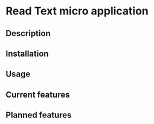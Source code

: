 #	Read Text micro application

## Description


## Installation


## Usage


## Current features


## Planned features



